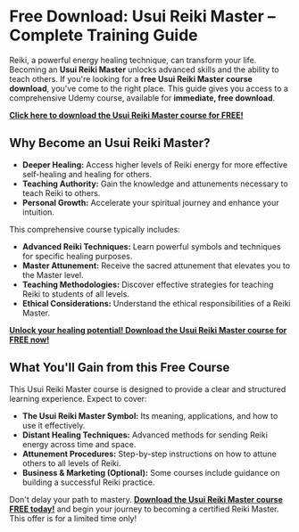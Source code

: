 # Free Download: Usui Reiki Master – Complete Training Guide

Reiki, a powerful energy healing technique, can transform your life. Becoming an **Usui Reiki Master** unlocks advanced skills and the ability to teach others. If you're looking for a **free Usui Reiki Master course download**, you've come to the right place. This guide gives you access to a comprehensive Udemy course, available for **immediate, free download**.

[**Click here to download the Usui Reiki Master course for FREE!**](https://udemywork.com/usui-reiki-master)

## Why Become an Usui Reiki Master?

*   **Deeper Healing:** Access higher levels of Reiki energy for more effective self-healing and healing for others.
*   **Teaching Authority:** Gain the knowledge and attunements necessary to teach Reiki to others.
*   **Personal Growth:** Accelerate your spiritual journey and enhance your intuition.

This comprehensive course typically includes:

*   **Advanced Reiki Techniques:** Learn powerful symbols and techniques for specific healing purposes.
*   **Master Attunement:** Receive the sacred attunement that elevates you to the Master level.
*   **Teaching Methodologies:** Discover effective strategies for teaching Reiki to students of all levels.
*   **Ethical Considerations:** Understand the ethical responsibilities of a Reiki Master.

[**Unlock your healing potential! Download the Usui Reiki Master course for FREE now!**](https://udemywork.com/usui-reiki-master)

## What You'll Gain from this Free Course

This Usui Reiki Master course is designed to provide a clear and structured learning experience. Expect to cover:

*   **The Usui Reiki Master Symbol:** Its meaning, applications, and how to use it effectively.
*   **Distant Healing Techniques:** Advanced methods for sending Reiki energy across time and space.
*   **Attunement Procedures:** Step-by-step instructions on how to attune others to all levels of Reiki.
*   **Business & Marketing (Optional):** Some courses include guidance on building a successful Reiki practice.

Don't delay your path to mastery. **[Download the Usui Reiki Master course FREE today!](https://udemywork.com/usui-reiki-master)** and begin your journey to becoming a certified Reiki Master. This offer is for a limited time only!
